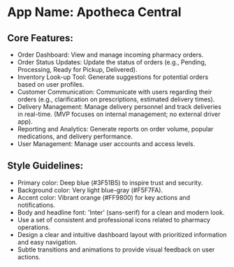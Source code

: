 # **App Name**: Apotheca Central

## Core Features:

- Order Dashboard: View and manage incoming pharmacy orders.
- Order Status Updates: Update the status of orders (e.g., Pending, Processing, Ready for Pickup, Delivered).
- Inventory Look-up Tool: Generate suggestions for potential orders based on user profiles.
- Customer Communication: Communicate with users regarding their orders (e.g., clarification on prescriptions, estimated delivery times).
- Delivery Management: Manage delivery personnel and track deliveries in real-time. (MVP focuses on internal management; no external driver app).
- Reporting and Analytics: Generate reports on order volume, popular medications, and delivery performance.
- User Management: Manage user accounts and access levels.

## Style Guidelines:

- Primary color: Deep blue (#3F51B5) to inspire trust and security.
- Background color: Very light blue-gray (#F5F7FA).
- Accent color: Vibrant orange (#FF9800) for key actions and notifications.
- Body and headline font: 'Inter' (sans-serif) for a clean and modern look.
- Use a set of consistent and professional icons related to pharmacy operations.
- Design a clear and intuitive dashboard layout with prioritized information and easy navigation.
- Subtle transitions and animations to provide visual feedback on user actions.